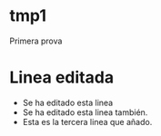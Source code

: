# tmp1
Primera prova

# Linea editada
* Se ha editado esta linea
* Se ha editado esta linea también.
* Esta es la tercera linea que añado.
